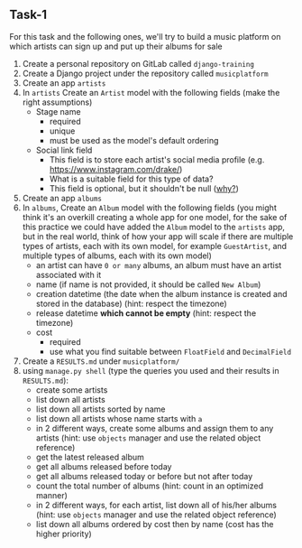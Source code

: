 ## Task-1

For this task and the following ones, we'll try to build a music platform on which artists can sign up
and put up their albums for sale

1. Create a personal repository on GitLab called `django-training`
2. Create a Django project under the repository called `musicplatform`
3. Create an app `artists`
4. In `artists` Create an `Artist` model with the following fields (make the right assumptions)
   - Stage name
     - required
     - unique
     - must be used as the model's default ordering
   - Social link field
     - This field is to store each artist's social media profile (e.g. https://www.instagram.com/drake/)
     - What is a suitable field for this type of data?
     - This field is optional, but it shouldn't be null ([why?](https://docs.djangoproject.com/en/4.0/ref/models/fields/#null))
5. Create an app `albums`
6. In `albums`, Create an `Album` model with the following fields (you might think it's an overkill creating a whole app for one model, for the sake of this practice we could have added the `Album` model to the `artists` app, but in the real world, think of how your app will scale if there are multiple types of artists, each with its own model, for example `GuestArtist`, and multiple types of albums, each with its own model)
   - an artist can have `0 or many` albums, an album must have an artist associated with it
   - name (if name is not provided, it should be called `New Album`)
   - creation datetime (the date when the album instance is created and stored in the database) (hint: respect the timezone)
   - release datetime **which cannot be empty** (hint: respect the timezone)
   - cost
     - required
     - use what you find suitable between `FloatField` and `DecimalField`
7. Create a `RESULTS.md` under `musicplatform/`
8. using `manage.py shell` (type the queries you used and their results in `RESULTS.md`):
   - create some artists
   - list down all artists
   - list down all artists sorted by name
   - list down all artists whose name starts with `a`
   - in 2 different ways, create some albums and assign them to any artists (hint: use `objects` manager and use the related object reference)
   - get the latest released album
   - get all albums released before today
   - get all albums released today or before but not after today
   - count the total number of albums (hint: count in an optimized manner)
   - in 2 different ways, for each artist, list down all of his/her albums (hint: use `objects` manager and use the related object reference)
   - list down all albums ordered by cost then by name (cost has the higher priority)
